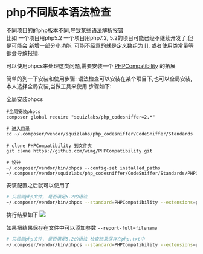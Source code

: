 # php不同版本语法检查

不同项目的的php版本不同,导致某些语法解析报错  
比如 一个项目用php5.2 一个项目用php7.2, 5.2的项目可能已经不继续开发了,但是可能会
新增一部分小功能. 可能不经意的就是定义数组为 [], 或者使用类常量等都会导致报错.

可以使用phpcs来处理这类问题,需要安装一个 [PHPCompatibility](https://www.sitepoint.com/quick-intro-phpcompatibility-standard-for-phpcs-are-you-php7-ready/) 的拓展

简单的列一下安装和使用步骤:
语法检查可以安装在某个项目下,也可以全局安装,本人选择全局安装,当做工具来使用
步骤如下:

全局安装phpcs  
```
#全局安装phpcs
composer global require "squizlabs/php_codesniffer=2.*" 

# 进入目录
cd ~/.composer/vendor/squizlabs/php_codesniffer/CodeSniffer/Standards

# clone PHPCompatibility 到文件夹
git clone https://github.com/wimg/PHPCompatibility.git

# 设计
~/.composer/vendor/bin/phpcs --config-set installed_paths ~/.composer/vendor/squizlabs/php_codesniffer/CodeSniffer/Standards/PHPCompatibility

```

安装配置之后就可以使用了

```bash
# 只检测php文件, 是否满足5.2的语法
~/.composer/vendor/bin/phpcs --standard=PHPCompatibility --extensions=php --runtime-set testVersion 5.2 ./path
```
执行结果如下 ![](http://img.justwkj.com/20190826174733.png)

如果把结果保存在文件中可以添加参数 `--report-full=filename`

```bash
# 只检测php文件, 是否满足5.2的语法 检查结果保存在php.txt中
~/.composer/vendor/bin/phpcs --standard=PHPCompatibility --extensions=php --report-full=php.txt --runtime-set testVersion 5.2 ./path
```
